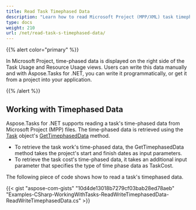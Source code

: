 ```yaml
---
title: Read Task Timephased Data
description: "Learn how to read Microsoft Project (MPP/XML) task timephased data using Aspose.Tasks for .NET."
type: docs
weight: 210
url: /net/read-task-s-timephased-data/
---
```


{{% alert color="primary" %}}

In Microsoft Project, time-phased data is displayed on the right side of the Task Usage and Resource Usage views. Users can write this data manually and with Aspose.Tasks for .NET, you can write it programmatically, or get it from a project into your application.

{{% /alert %}}

## **Working with Timephased Data**
Aspose.Tasks for .NET supports reading a task's time-phased data from Microsoft Project (MPP) files. The time-phased data is retrieved using the [Task](https://apireference.aspose.com/tasks/net/aspose.tasks/task) object's [GetTimephasedData](https://apireference.aspose.com/tasks/net/aspose.tasks/task/methods/gettimephaseddata) method.

- To retrieve the task work's time-phased data, the GetTimephasedData method takes the project's start and finish dates as input parameters.
- To retrieve the task cost's time-phased data, it takes an additional input parameter that specifies the type of time phase data as TaskCost.

The following piece of code shows how to read a task's timephased data.

{{< gist "aspose-com-gists" "10d4de13018b7279cf03bab28ed78aeb" "Examples-CSharp-WorkingWithTasks-ReadWriteTimephasedData-ReadWriteTimephasedData.cs" >}}
